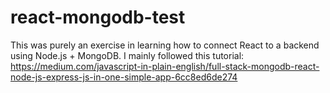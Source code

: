 # react-mongodb-test

This was purely an exercise in learning how to connect React to a backend using Node.js + MongoDB. I mainly followed this tutorial: https://medium.com/javascript-in-plain-english/full-stack-mongodb-react-node-js-express-js-in-one-simple-app-6cc8ed6de274
